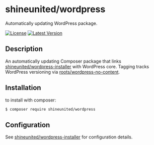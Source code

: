 # shineunited/wordpress
Automatically updating WordPress package.

[![License](https://img.shields.io/github/license/shineunited/wordpress?label=license)](https://github.com/shineunited/wordpress/blob/main/LICENSE)
[![Latest Version](https://img.shields.io/packagist/v/shineunited/wordpress?label=latest)](https://packagist.org/packages/shineunited/wordpress/)

## Description

An automatically updating Composer package that links [shineunited/wordpress-installer](https://github.com/shineunited/wordpress-installer) with WordPress core. Tagging tracks WordPress versioning via [roots/wordpress-no-content](https://github.com/roots/wordpress-no-content).


## Installation

to install with composer:
```sh
$ composer require shineunited/wordpress
```


## Configuration

See [shineunited/wordpress-installer](https://github.com/shineunited/wordpress-install) for configuration details.
